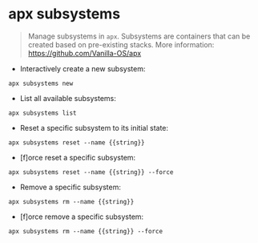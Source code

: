 # apx subsystems

> Manage subsystems in `apx`.
> Subsystems are containers that can be created based on pre-existing stacks.
> More information: <https://github.com/Vanilla-OS/apx>

- Interactively create a new subsystem:

`apx subsystems new`

- List all available subsystems:

`apx subsystems list`

- Reset a specific subsystem to its initial state:

`apx subsystems reset --name {{string}}`

- [f]orce reset a specific subsystem:

`apx subsystems reset --name {{string}} --force`

- Remove a specific subsystem:

`apx subsystems rm --name {{string}}`

- [f]orce remove a specific subsystem:

`apx subsystems rm --name {{string}} --force`
